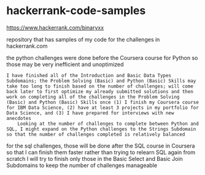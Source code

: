 # hackerrank-code-samples
https://www.hackerrank.com/binaryxx

repository that has samples of my code for the challenges in hackerrank.com


the python challenges were done before the Coursera course for Python so those may be very inefficient and unoptimized

    I have finished all of the Introduction and Basic Data Types Subdomains; the Problem Solving (Basic) and Python (Basic) Skills may take too long to finish based on the number of challenges; will come back later to first optimize my already submitted solutions and then work on completing all of the challenges in the Problem Solving (Basic) and Python (Basic) Skills once (1) I finish my Coursera course for IBM Data Science, (2) have at least 3 projects in my portfolio for Data Science, and (3) I have prepared for interviews with new anecdotes
        Looking at the number of challenges to complete between Python and SQL, I might expand on the Python challenges to the Strings Subdomain so that the number of challenges completed is relatively balanced
  
  
for the sql challenges, those will be done after the SQL course in Coursera so that I can finish them faster rather than trying to relearn SQL again from scratch
    I will try to finish only those in the Basic Select and Basic Join Subdomains to keep the number of challenges manageable
    
